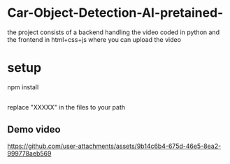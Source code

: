 # Car-Object-Detection-AI-pretained-
the project consists of a backend handling the video coded in python and the frontend in html+css+js where you can upload the video
# setup
npm install

##
replace "XXXXX" in the files to your path

## Demo video
https://github.com/user-attachments/assets/9b14c6b4-675d-46e5-8ea2-999778aeb569

